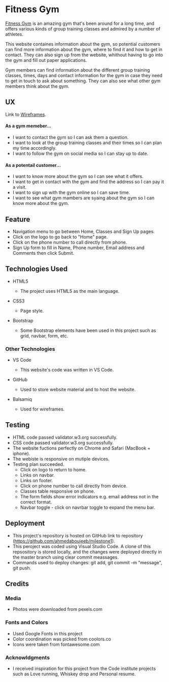 # Fitness Gym

[Fitness Gym](https://ahmedaboujeeb.github.io/milestone1/) is an amazing gym that's been around for a long time, and offers various kinds of group training classes and admired by a number of athletes.

This website containes information about the gym, so potential customers can find more information about the gym, where to find it and how to get in contact. They can also sign up from the website, whithout having to go into the gym and fill out paper applications. 

Gym members can find information about the different group training classes, times, days and contact information for the gym in case they need to get in touch to ask about something. They can also see what other gym members think about the gym. 

## UX

Link to [Wireframes](https://github.com/ahmedaboujeeb/milestone1/blob/master/assets/wireframes/Milestone1%20mockup.pdf). 

#### As a gym memeber...


- I want to contact the gym so I can ask them a question.
- I want to look at the group training classes and their times so I can plan my time accordingly. 
- I want to follow the gym on social media so I can stay up to date. 

#### As a potentail customer...

- I want to know more about the gym so I can see what it offers. 
- I want to get in contact with the gym and find the address so I can pay it a visit. 
- I want to sign up with the gym online so I can save time.
- I want to see what gym mambers are syaing about the gym so I can know more about the gym.

## Feature

- Navigation menu to go between Home, Classes and Sign Up pages. 
- Click on the logo to go back to "Home" page.
- Click on the phone number to call directly from phone.
- Sign Up form to fill in Name, Phone number, Email address and Comments then click Submit.

## Technologies Used

- HTML5 
   - The project uses HTML5 as the main language.

- CSS3
   - Page style.

- Bootstrap
   - Some Bootstrap elements have been used in this project such as grid, navbar, form, etc.

### Other Technologies

- VS Code
   - This website's code was written in VS Code.

- GitHub
   - Used to store website material and to host the website.

- Balsamiq
   - Used for wireframes.


## Testing

- HTML code passed validator.w3.org successfully. 
- CSS code passed validator.w3.org successfully.
- The website fuctions perfectly on Chrome and Safari (MacBook + iphone).
- The webiste is responsive on mutiple devices. 
- Testing plan succeeded. 
   - Click on logo to return to home.
   - Links on navbar.
   - Links on footer.
   - Click on phone number to call directly from device.
   - Classes table responsive on phone. 
   - The form fields show error indicators e.g. email address not in the correct format.
   - Navbar toggle - click on navrbar toggle to expand the menu bar. 



## Deployment

   - This project's repository is hosted on GitHub link to repository (https://github.com/ahmedaboujeeb/milestone1). 
   - This peroject was coded using Visual Studio Code. A clone of this repsository is stored locally, and the changes were deployed directly in the master branch using clear commit meassages. 
   - Commands used to deploy changes: git add, git commit -m "message", git push. 


## Credits

### Media

   - Photos were downloaded from pexels.com

### Fonts and Colors

   - Used Google Fonts in this project
   - Color coordination was picked from coolors.co
   - Icons were taken from fontawesome.com 

### Acknowldgments
 
   - I received inspiration for this project from the Code institute projects such as Love running, Whiskey drop and Personal resume. 
